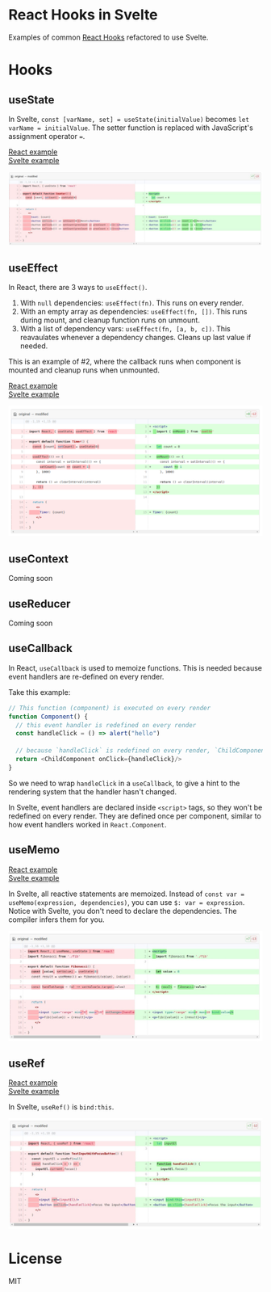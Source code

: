# React Hooks in Svelte

Examples of common [React Hooks](https://reactjs.org/docs/hooks-intro.html) refactored to use Svelte.

# Hooks

## useState

In Svelte, `const [varName, set] = useState(initialValue)` becomes `let varName = initialValue`. The setter function is replaced with JavaScript's assignment operator `=`.  

[React example](/use-state/react/src/Counter.js)<br/>
[Svelte example](/use-state/svelte/src/Counter.svelte)

![Diff of useState](/images/useState.jpeg?raw=true)

## useEffect

In React, there are 3 ways to `useEffect()`.

1. With `null` dependencies: `useEffect(fn)`. This runs on every render.
2. With an empty array as dependencies: `useEffect(fn, [])`. This runs during mount, and cleanup function runs on unmount.
3. With a list of dependency vars: `useEffect(fn, [a, b, c])`. This reavaulates whenever a dependency changes. Cleans up last value if needed.

This is an example of #2, where the callback runs when component is mounted and cleanup runs when unmounted.

[React example](/use-effect/react/src/Timer.js)<br/>
[Svelte example](/use-effect/svelte/src/Timer.svelte)

![Diff of useEffect](/images/useEffect.png?raw=true)

## useContext

Coming soon

## useReducer

Coming soon

## useCallback

In React, `useCallback` is used to memoize functions. This is needed because event handlers are re-defined on every render.

Take this example:

```js
// This function (component) is executed on every render
function Component() {
  // this event handler is redefined on every render
  const handleClick = () => alert("hello")
  
  // because `handleClick` is redefined on every render, `ChildComponent` will be re-rendered too. Because its `onClick` prop is considered changed.
  return <ChildComponent onClick={handleClick}/>
}
```

So we need to wrap `handleClick` in a `useCallback`, to give a hint to the rendering system that the handler hasn't changed.

In Svelte, event handlers are declared inside `<script>` tags, so they won't be redefined on every render. They are defined once per component, similar to how event handlers worked in `React.Component`.

## useMemo

[React example](/use-memo/react/src/Fibonacci.js)<br/>
[Svelte example](/use-memo/svelte/src/Fibonacci.svelte)

In Svelte, all reactive statements are memoized. Instead of `const var = useMemo(expression, dependencies)`, you can use `$: var = expression`. Notice with Svelte, you don't need to declare the dependencies. The compiler infers them for you.

![Diff of useMemo](/images/useMemo.jpeg?raw=true)

## useRef

[React example](/use-ref/react/src/TextInputWithFocusButton.js)<br/>
[Svelte example](/use-ref/svelte/src/TextInputWithFocusButton.svelte)

In Svelte, `useRef()` is `bind:this`.

![Diff of useRef](/images/useRef.jpeg?raw=true)

# License

MIT
